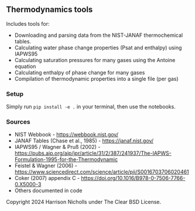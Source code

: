 ## Thermodynamics tools 

Includes tools for:
* Downloading and parsing data from the NIST-JANAF thermochemical 
tables.
* Calculating water phase change properties (Psat and enthalpy) using IAPWS95 
* Calculating saturation pressures for many gases using the Antoine equation
* Calculating enthalpy of phase change for many gases
* Compilation of thermodynamic properties into a single file (per gas)

### Setup

Simply run `pip install -e .` in your terminal, then use the notebooks.

### Sources

* NIST Webbook - https://webbook.nist.gov/
* JANAF Tables (Chase et al., 1985) - https://janaf.nist.gov/
* IAPWS95 / Wagner & Pruß (2002) - https://pubs.aip.org/aip/jpr/article/31/2/387/241937/The-IAPWS-Formulation-1995-for-the-Thermodynamic
* Feistel & Wagner (2006) - https://www.sciencedirect.com/science/article/pii/S0016703706020461
* Coker (2007) appendix C - https://doi.org/10.1016/B978-0-7506-7766-0.X5000-3
* Others documented in code

Copyright 2024 Harrison Nicholls under The Clear BSD License.
